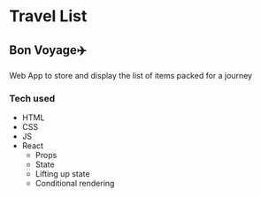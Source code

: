 # Travel List

## Bon Voyage✈️

Web App to store and display the list of items packed for a journey

### Tech used

- HTML
- CSS
- JS
- React
  - Props
  - State
  - Lifting up state
  - Conditional rendering
